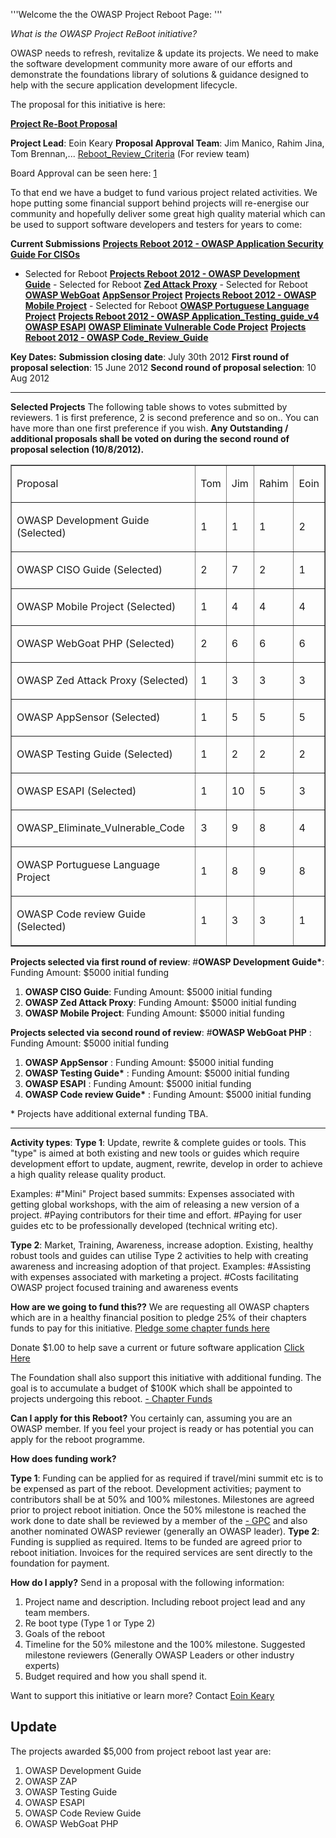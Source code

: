 '''Welcome the the OWASP Project Reboot Page: '''

*What is the OWASP Project ReBoot initiative?*

OWASP needs to refresh, revitalize & update its projects. We need to
make the software development community more aware of our efforts and
demonstrate the foundations library of solutions & guidance designed to
help with the secure application development lifecycle.

The proposal for this initiative is here:

**[Project Re-Boot
Proposal](https://docs.google.com/a/owasp.org/file/d/0B5Z9zE0hx0LNSUZvOWVKd1JRWnlVaGJMcjB3SEN3Zw/edit)**

**Project Lead**: Eoin Keary
**Proposal Approval Team**: Jim Manico, Rahim Jina, Tom Brennan,...
[Reboot_Review_Criteria](Reboot_Review_Criteria "wikilink") (For
review team)

Board Approval can be seen here:
[1](https://www.owasp.org/index.php/May_14,2012)

To that end we have a budget to fund various project related activities.
We hope putting some financial support behind projects will re-energise
our community and hopefully deliver some great high quality material
which can be used to support software developers and testers for years
to come:

**Current Submissions**
**[Projects Reboot 2012 - OWASP Application Security Guide For
CISOs](Projects_Reboot_2012_-_OWASP_Application_Security_Guide_For_CISOs "wikilink")**
- Selected for Reboot
**[Projects Reboot 2012 - OWASP Development
Guide](Projects_Reboot_2012_-_OWASP_Development_Guide "wikilink")** -
Selected for Reboot
**[Zed Attack
Proxy](Projects_Reboot_2012_-_OWASP_Zed_Attack_Proxy "wikilink")** -
Selected for Reboot
**[OWASP WebGoat](Projects_Reboot_2012_-_OWASP_WebGoat "wikilink")**
**[AppSensor
Project](Projects_Reboot_2012_-_OWASP_AppSensor "wikilink")**
**[Projects Reboot 2012 - OWASP Mobile
Project](Projects_Reboot_2012_-_OWASP_Mobile_Project "wikilink")** -
Selected for Reboot
**[OWASP Portuguese Language
Project](Projects_Reboot_2012_-_OWASP_Portuguese_Project_Proposal "wikilink")**
**[Projects Reboot 2012 - OWASP
Application_Testing_guide_v4](Projects_Reboot_2012_-_OWASP_Application_Testing_guide_v4 "wikilink")**
**[OWASP ESAPI](Projects_Reboot_2012_-_OWASP_ESAPI "wikilink")**
**[OWASP Eliminate Vulnerable Code
Project](Projects_Reboot_2012_-_OWASP_Eliminate_Vulnerable_Code "wikilink")**
**[Projects Reboot 2012 - OWASP
Code_Review_Guide](Projects_Reboot_2012_-_OWASP_Code_Review_Guide "wikilink")**

**Key Dates:**
**Submission closing date**: July 30th 2012
**First round of proposal selection**: 15 June 2012
**Second round of proposal selection**: 10 Aug 2012

-----

**Selected Projects**
The following table shows to votes submitted by reviewers. 1 is first
preference, 2 is second preference and so on.. You can have more than
one first preference if you wish. **Any Outstanding / additional
proposals shall be voted on during the second round of proposal
selection (10/8/2012).**

<table border="1"  width="50%">

<tr>

<td>

Proposal

</td>

<td>

Tom

</td>

<td>

Jim

</td>

<td>

Rahim

</td>

<td>

Eoin

</td>

</tr>

<tr>

<td>

OWASP Development Guide (Selected)

</td>

<td>

1

</td>

<td>

1

</td>

<td>

1

</td>

<td>

2

</td>

</tr>

<tr>

<td>

OWASP CISO Guide (Selected)

</td>

<td>

2

</td>

<td>

7

</td>

<td>

2

</td>

<td>

1

</td>

</tr>

<tr>

<td>

OWASP Mobile Project (Selected)

</td>

<td>

1

</td>

<td>

4

</td>

<td>

4

</td>

<td>

4

</td>

</tr>

<tr>

<td>

OWASP WebGoat PHP (Selected)

</td>

<td>

2

</td>

<td>

6

</td>

<td>

6

</td>

<td>

6

</td>

</tr>

<tr>

<td>

OWASP Zed Attack Proxy (Selected)

</td>

<td>

1

</td>

<td>

3

</td>

<td>

3

</td>

<td>

3

</td>

</tr>

<tr>

<td>

OWASP AppSensor (Selected)

</td>

<td>

1

</td>

<td>

5

</td>

<td>

5

</td>

<td>

5

</td>

</tr>

<tr>

<td>

OWASP Testing Guide (Selected)

</td>

<td>

1

</td>

<td>

2

</td>

<td>

2

</td>

<td>

2

</td>

</tr>

<tr>

<td>

OWASP ESAPI (Selected)

</td>

<td>

1

</td>

<td>

10

</td>

<td>

5

</td>

<td>

3

</td>

</tr>

<tr>

<td>

OWASP_Eliminate_Vulnerable_Code

</td>

<td>

3

</td>

<td>

9

</td>

<td>

8

</td>

<td>

4

</td>

</tr>

<tr>

<td>

OWASP Portuguese Language Project

</td>

<td>

1

</td>

<td>

8

</td>

<td>

9

</td>

<td>

8

</td>

</tr>

<tr>

<td>

OWASP Code review Guide (Selected)

</td>

<td>

1

</td>

<td>

3

</td>

<td>

3

</td>

<td>

1

</td>

</tr>

</table>

**Projects selected via first round of review**:
\#**OWASP Development Guide\***: Funding Amount: $5000 initial funding

1.  **OWASP CISO Guide**: Funding Amount: $5000 initial funding
2.  **OWASP Zed Attack Proxy**: Funding Amount: $5000 initial funding
3.  **OWASP Mobile Project**: Funding Amount: $5000 initial funding

**Projects selected via second round of review**:
\#**OWASP WebGoat PHP** : Funding Amount: $5000 initial funding

1.  **OWASP AppSensor** : Funding Amount: $5000 initial funding
2.  **OWASP Testing Guide\*** : Funding Amount: $5000 initial funding
3.  **OWASP ESAPI** : Funding Amount: $5000 initial funding
4.  **OWASP Code review Guide\*** : Funding Amount: $5000 initial
    funding

\* Projects have additional external funding TBA.

-----

**Activity types**:
**Type 1**: Update, rewrite & complete guides or tools.
This "type" is aimed at both existing and new tools or guides which
require development effort to update, augment, rewrite, develop in order
to achieve a high quality release quality product.

Examples:
\#"Mini" Project based summits: Expenses associated with getting global
workshops, with the aim of releasing a new version of a project.
\#Paying contributors for their time and effort.
\#Paying for user guides etc to be professionally developed (technical
writing etc).

**Type 2**: Market, Training, Awareness, increase adoption.
Existing, healthy robust tools and guides can utilise Type 2 activities
to help with creating awareness and increasing adoption of that
project.
Examples:
\#Assisting with expenses associated with marketing a project.
\#Costs facilitating OWASP project focused training and awareness
events

**How are we going to fund this??**
We are requesting all OWASP chapters which are in a healthy financial
position to pledge 25% of their chapters funds to pay for this
initiative.
[Pledge some chapter funds
here](https://www.surveymonkey.com/s/OWASP-REBOOT)

Donate $1.00 to help save a current or future software application
[Click
Here](http://www.firstgiving.com/fundraiser/projectreboot/owasp-project-reboot)

The Foundation shall also support this initiative with additional
funding.
The goal is to accumulate a budget of $100K which shall be appointed to
projects undergoing this reboot.
[- Chapter
Funds](https://docs.google.com/a/owasp.org/spreadsheet/pub?hl=en_US&hl=en_US&key=0Atu4kyR3ljftdEdQWTczbUxoMUFnWmlTODZ2ZFZvaXc&output=html)

**Can I apply for this Reboot?**
You certainly can, assuming you are an OWASP member.
If you feel your project is ready or has potential you can apply for the
reboot programme.

**How does funding work?**

**Type 1**: Funding can be applied for as required if travel/mini summit
etc is to be expensed as part of the reboot. Development activities;
payment to contributors shall be at 50% and 100% milestones.
Milestones are agreed prior to project reboot initiation.
Once the 50% milestone is reached the work done to date shall be
reviewed by a member of the [-
GPC](https://www.owasp.org/index.php/Category:Global_Projects_Committee)
and also another nominated OWASP reviewer (generally an OWASP leader).
**Type 2**: Funding is supplied as required. Items to be funded are
agreed prior to reboot initiation.
Invoices for the required services are sent directly to the foundation
for payment.

**How do I apply?** Send in a proposal with the following information:

1.  Project name and description. Including reboot project lead and any
    team members.
2.  Re boot type (Type 1 or Type 2)
3.  Goals of the reboot
4.  Timeline for the 50% milestone and the 100% milestone. Suggested
    milestone reviewers (Generally OWASP Leaders or other industry
    experts)
5.  Budget required and how you shall spend it.

Want to support this initiative or learn more? Contact [Eoin
Keary](mailto:eoin.keary@owasp.org)

## **Update**

The projects awarded $5,000 from project reboot last year are:

1.  OWASP Development Guide
2.  OWASP ZAP
3.  OWASP Testing Guide
4.  OWASP ESAPI
5.  OWASP Code Review Guide
6.  OWASP WebGoat PHP